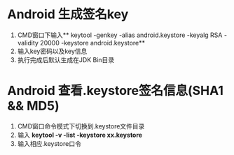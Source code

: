 # Android 生成签名key #
1. CMD窗口下输入** keytool -genkey -alias android.keystore -keyalg RSA -validity 20000 -keystore android.keystore** 
2. 输入key密码以及key信息
3. 执行完成后默认生成在JDK Bin目录

# Android 查看.keystore签名信息(SHA1 && MD5) #
1. CMD窗口命令模式下切换到.keystore文件目录
2. 输入 **keytool -v -list -keystore xx.keystore** 
3. 输入相应.keystore口令